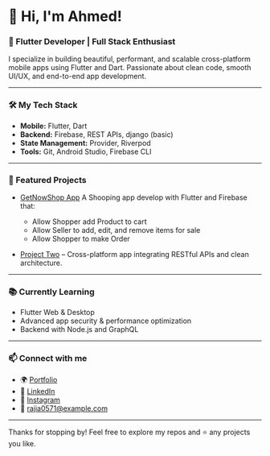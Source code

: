 # 👋 Hi, I'm Ahmed!

### 🚀 Flutter Developer | Full Stack Enthusiast

I specialize in building beautiful, performant, and scalable cross-platform mobile apps using Flutter and Dart. Passionate about clean code, smooth UI/UX, and end-to-end app development.

---

### 🛠️ My Tech Stack
- **Mobile:** Flutter, Dart
- **Backend:** Firebase, REST APIs, django (basic)
- **State Management:** Provider, Riverpod
- **Tools:** Git, Android Studio, Firebase CLI

---

### 🌟 Featured Projects
- [GetNowShop App](https://github.com/yourusername/project-one)
   A Shooping  app develop with Flutter and Firebase that:
     -  Allow Shopper add Product to cart
     -  Allow Seller to add, edit, and remove items for sale
     -  Allow Shopper to make Order
     
- [Project Two](https://github.com/yourusername/project-two) – Cross-platform app integrating RESTful APIs and clean architecture.

---

### 📚 Currently Learning
- Flutter Web & Desktop
- Advanced app security & performance optimization
- Backend with Node.js and GraphQL

---

### 📫 Connect with me
- 🌍 [Portfolio](https://yourportfolio.com)
- 💼 [LinkedIn](https://linkedin.com/in/yourprofile)
- 📸 [Instagram]([https://www.instagram.com/yourusername](https://www.instagram.com/raji_ahmed_olakunle?igsh=MWxoMzVhNzRha3IxdA==))
- 📧 rajia0571@example.com

---

Thanks for stopping by! Feel free to explore my repos and ⭐ any projects you like.
